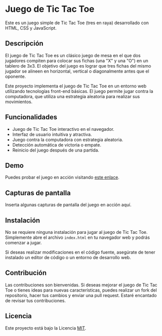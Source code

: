 # Juego de Tic Tac Toe

Este es un juego simple de Tic Tac Toe (tres en raya) desarrollado con HTML, CSS y JavaScript.

## Descripción

El juego de Tic Tac Toe es un clásico juego de mesa en el que dos jugadores compiten para colocar sus fichas (una "X" y una "O") en un tablero de 3x3. El objetivo del juego es lograr que tres fichas del mismo jugador se alineen en horizontal, vertical o diagonalmente antes que el oponente.

Este proyecto implementa el juego de Tic Tac Toe en un entorno web utilizando tecnologías front-end básicas. El juego permite jugar contra la computadora, que utiliza una estrategia aleatoria para realizar sus movimientos.

## Funcionalidades

- Juego de Tic Tac Toe interactivo en el navegador.
- Interfaz de usuario intuitiva y atractiva.
- Juego contra la computadora con estrategia aleatoria.
- Detección automática de victoria o empate.
- Reinicio del juego después de una partida.

## Demo

Puedes probar el juego en acción visitando [este enlace](https://pcosin.github.io/tic-tac-toe/).

## Capturas de pantalla

Inserta algunas capturas de pantalla del juego en acción aquí.

## Instalación

No se requiere ninguna instalación para jugar al juego de Tic Tac Toe. Simplemente abre el archivo `index.html` en tu navegador web y podrás comenzar a jugar.

Si deseas realizar modificaciones en el código fuente, asegúrate de tener instalado un editor de código o un entorno de desarrollo web.

## Contribución

Las contribuciones son bienvenidas. Si deseas mejorar el juego de Tic Tac Toe o tienes ideas para nuevas características, puedes realizar un fork del repositorio, hacer tus cambios y enviar una pull request. Estaré encantado de revisar tus contribuciones.

## Licencia

Este proyecto está bajo la Licencia [MIT](https://opensource.org/licenses/MIT).
